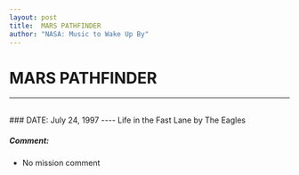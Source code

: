 ```yaml
---
layout: post
title:  MARS PATHFINDER
author: "NASA: Music to Wake Up By"
---
```


# MARS PATHFINDER
----
<br/>
### DATE: July 24, 1997
----
Life in the Fast Lane by The Eagles

##### Comment:
* No mission comment
